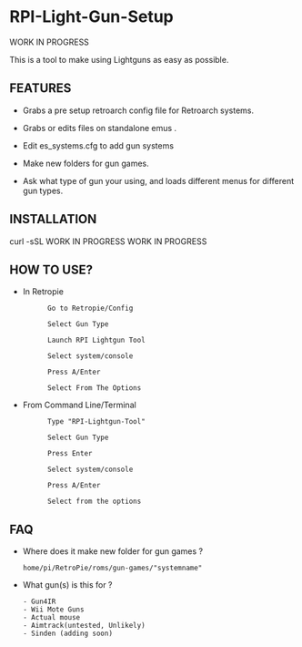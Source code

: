 # RPI-Light-Gun-Setup
WORK IN PROGRESS

This is a tool to make using Lightguns as easy as possible.

## FEATURES 

- Grabs a pre setup retroarch config file for Retroarch systems.

- Grabs or edits files on standalone emus .

- Edit es_systems.cfg to add gun systems

- Make new folders for gun games. 

- Ask what type of gun your using, and loads different menus for different gun types.

## INSTALLATION

curl -sSL WORK IN PROGRESS WORK IN PROGRESS

## HOW TO USE?

- In Retropie

            Go to Retropie/Config
            
            Select Gun Type

            Launch RPI Lightgun Tool 

            Select system/console

            Press A/Enter

            Select From The Options 
            
            
- From Command Line/Terminal

            Type "RPI-Lightgun-Tool" 
            
            Select Gun Type
            
            Press Enter
            
            Select system/console

            Press A/Enter

            Select from the options
## FAQ

- Where does it make new folder for gun games ?
      
      home/pi/RetroPie/roms/gun-games/"systemname"
       
- What gun(s) is this for ?
      
      - Gun4IR
      - Wii Mote Guns
      - Actual mouse
      - Aimtrack(untested, Unlikely)
      - Sinden (adding soon)

